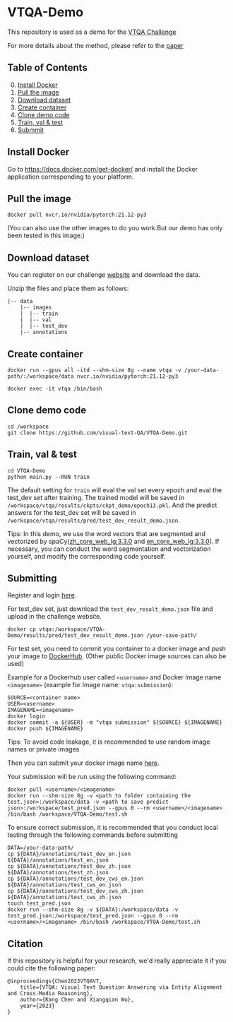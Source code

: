 # VTQA-Demo

This repository is used as a demo for the [VTQA Challenge](https://visual-text-qa.github.io/)

For more details about the method, please refer to the [paper](https://arxiv.org/abs/2303.02635)

## Table of Contents

0. [Install Docker](#Prerequisites)
0. [Pull the image](#Training)
0. [Download dataset](#Validation-and-Testing)
0. [Create container](#Pretrained-models)
0. [Clone demo code](#Pretrained-models)
0. [Train, val & test](#citation)
0. [Submmit](#citation)

## Install Docker

Go to <https://docs.docker.com/get-docker/> and install the Docker application corresponding to your platform.

## Pull the image

```
docker pull nvcr.io/nvidia/pytorch:21.12-py3
```

(You can also use the other images to do you work.But our demo has only been tested in this image.)

## Download dataset

You can register on our challenge [website](http://vtqa-challenge.fixtankwun.top:20010/) and download the data.

Unzip the files and place them as follows:

```angular2html
|-- data
    |-- images
    |  |-- train
    |  |-- val
    |  |-- test_dev
    |-- annotations
```

## Create container

```
docker run --gpus all -itd --shm-size 8g --name vtqa -v /your-data-path/:/workspace/data nvcr.io/nvidia/pytorch:21.12-py3
```

```
docker exec -it vtqa /bin/bash
```

## Clone demo code

```
cd /workspace
git clone https://github.com/visual-text-QA/VTQA-Demo.git
```

## Train, val & test

```
cd VTQA-Demo
python main.py --RUN train
```

The default setting for `train` will eval the val set every epoch and eval the test_dev set after training. The trained model will be saved in `/workspace/vtqa/results/ckpts/ckpt_demo/epoch13.pkl`. And the predict answers for the test_dev set will be saved in `/workspace/vtqa/results/pred/test_dev_result_demo.json`.

Tips: In this demo, we use the word vectors that are segmented and vectorized by spaCy([zh_core_web_lg:3.3.0](https://github.com/explosion/spacy-models/releases/tag/zh_core_web_lg-3.3.0) and [en_core_web_lg:3.3.0](https://github.com/explosion/spacy-models/releases/tag/en_core_web_lg-3.3.0)). If necessary, you can conduct the word segmentation and vectorization yourself, and modify the corresponding code yourself.

## Submitting

Register and login [here](http://vtqa-challenge.fixtankwun.top:20010/).

For test_dev set, just download the `test_dev_result_demo.json` file and upload in the challenge website.

```
docker cp vtqa:/workspace/VTQA-Demo/results/pred/test_dev_result_demo.json /your-save-path/
```

For test set, you need to commit you container to a docker image and push your image to [DockerHub](https://hub.docker.com/). (Other public Docker image sources can also be used)

Example for a Dockerhub user called `<username>` and Docker Image name `<imagename>` (example for Image name: `vtqa:submission`):
```
SOURCE=<container name>
USER=<username>
IMAGENAME=<imagename>
docker login
docker commit -a ${USER} -m "vtqa submission" ${SOURCE} ${IMAGENAME}
docker push ${IMAGENAME}
```

Tips: To avoid code leakage, it is recommended to use random image names or private images

Then you can submit your docker image name [here](http://vtqa-challenge.fixtankwun.top:20010/).

Your submission will be run using the following command: 

```
docker pull <username>/<imagename>
docker run --shm-size 8g -v <path to folder containing the test.json>:/workspace/data -v <path to save predict json>:/workspace/test_pred.json --gpus 0 --rm <username>/<imagename> /bin/bash /workspace/VTQA-Demo/test.sh
```

To ensure correct submission, it is recommended that you conduct local testing through the following commands before submitting

```
DATA=/your-data-path/
cp ${DATA}/annotations/test_dev_en.json ${DATA}/annotations/test_en.json 
cp ${DATA}/annotations/test_dev_zh.json ${DATA}/annotations/test_zh.json 
cp ${DATA}/annotations/test_dev_cws_en.json ${DATA}/annotations/test_cws_en.json 
cp ${DATA}/annotations/test_dev_cws_zh.json ${DATA}/annotations/test_cws_zh.json
touch test_pred.json
docker run --shm-size 8g -v ${DATA}:/workspace/data -v test_pred.json:/workspace/test_pred.json --gpus 0 --rm <username>/<imagename> /bin/bash /workspace/VTQA-Demo/test.sh
```

## Citation

If this repository is helpful for your research, we'd really appreciate it if you could cite the following paper:

```
@inproceedings{Chen2023VTQAVT, 
    title={VTQA: Visual Text Question Answering via Entity Alignment and Cross-Media Reasoning}, 
    author={Kang Chen and Xiangqian Wu}, 
    year={2023} 
}
```
